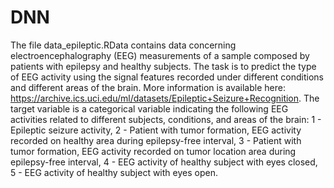 # DNN
The file data_epileptic.RData contains data concerning electroencephalography (EEG) measurements of a sample
composed by patients with epilepsy and healthy subjects. The task is to predict the type of EEG activity using the
signal features recorded under different conditions and different areas of the brain. More information is available here:
https://archive.ics.uci.edu/ml/datasets/Epileptic+Seizure+Recognition.
The target variable is a categorical variable indicating the following EEG activities related to different subjects,
conditions, and areas of the brain: 1 - Epileptic seizure activity, 2 - Patient with tumor formation, EEG activity
recorded on healthy area during epilepsy-free interval, 3 - Patient with tumor formation, EEG activity recorded on
tumor location area during epilepsy-free interval, 4 - EEG activity of healthy subject with eyes closed, 5 - EEG activity
of healthy subject with eyes open.
